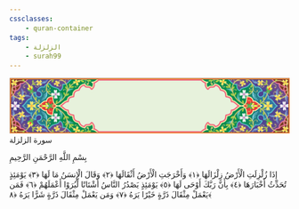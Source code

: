 ```yaml
---
cssclasses:
    - quran-container
tags:
    - الزلزلة
    - surah99
---
```

<div class="quran-container">
<span class="second-border"></span>
<span class="border"></span>
<div class="head-container">
<img src="https://raw.githubusercontent.com/LORDyyyyy/obsidian-the_quran_vault/main/src/webview/surah_head.png" height=100>
<div class="surah-name">
<span class="surah-name-fnt">سورة الزلزلة</span>
</div>
</div>
<div class="quran-content">
<div class="name-of-god"> <p> بِسْمِ اللَّهِ الرَّحْمَنِ الرَّحِيمِ </p></div>
<p>
<span class="sign" id="f1">إِذَا زُلْزِلَتِ الْأَرْضُ زِلْزَالَهَا <span>﴿</span>١<span>﴾</span></span>
<span class="sign" id="f2">وَأَخْرَجَتِ الْأَرْضُ أَثْقَالَهَا <span>﴿</span>٢<span>﴾</span></span>
<span class="sign" id="f3">وَقَالَ الْإِنسَنُ مَا لَهَا <span>﴿</span>٣<span>﴾</span></span>
<span class="sign" id="f4">يَوْمَئِذٍ تُحَدِّثُ أَخْبَارَهَا <span>﴿</span>٤<span>﴾</span></span>
<span class="sign" id="f5">بِأَنَّ رَبَّكَ أَوْحَى لَهَا <span>﴿</span>٥<span>﴾</span></span>
<span class="sign" id="f6">يَوْمَئِذٍ يَصْدُرُ النَّاسُ أَشْتَاتًا لِّيُرَوْا أَعْمَلَهُمْ <span>﴿</span>٦<span>﴾</span></span>
<span class="sign" id="f7">فَمَن يَعْمَلْ مِثْقَالَ ذَرَّةٍ خَيْرًا يَرَهُ <span>﴿</span>٧<span>﴾</span></span>
<span class="sign" id="f8">وَمَن يَعْمَلْ مِثْقَالَ ذَرَّةٍ شَرًّا يَرَهُ <span>﴿</span>٨<span>﴾</span></span>

</p>
</div>
<span class="border" style="margin-top:25px;"></span>
<span class="second-border-bottom"></span>
</div>
